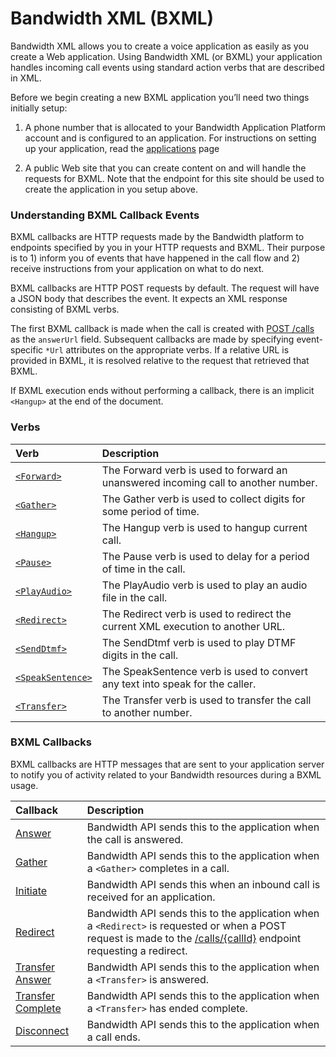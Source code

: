 # Bandwidth XML (BXML)

Bandwidth XML allows you to create a voice application as easily as you create a Web application. Using Bandwidth XML (or BXML) your application handles incoming call events using standard action verbs that are described in XML.

Before we begin creating a new BXML application you’ll need two things initially setup:

1. A phone number that is allocated to your Bandwidth Application Platform account and is configured to an application. For instructions on setting up your application, read the [applications](../../applications/about.md) page

2. A public Web site that you can create content on and will handle the requests for BXML. Note that the endpoint for this site should be used to create the application in you setup above.

###  Understanding BXML Callback Events
BXML callbacks are HTTP requests made by the Bandwidth platform to endpoints specified by you in your HTTP requests and BXML. Their purpose
is to 1) inform you of events that have happened in the call flow and 2) receive instructions from your
application on what to do next.

BXML callbacks are HTTP POST requests by default.  The request will have a JSON body that describes the event.  It
expects an XML response consisting of BXML verbs.

The first BXML callback is made when the call is created with [POST /calls](../methods/calls/postCalls.md) as
the `answerUrl` field.  Subsequent callbacks are made by specifying event-specific `*Url` attributes on the appropriate verbs.  If a
relative URL is provided in BXML, it is resolved relative to the request that retrieved that BXML.

If BXML execution ends without performing a callback, there is an implicit `<Hangup>` at the end of the document.

### Verbs

| Verb                                        | Description                                                                        |
|:--------------------------------------------|:-----------------------------------------------------------------------------------|
| [`<Forward>`](verbs/forward.md)             | The Forward verb is used to forward an unanswered incoming call to another number. |
| [`<Gather>`](verbs/gather.md)               | The Gather verb is used to collect digits for some period of time.                 |
| [`<Hangup>`](verbs/hangup.md)               | The Hangup verb is used to hangup current call.                                    |
| [`<Pause>`](verbs/pause.md)                 | The Pause verb is used to delay for a period of time in the call.                  |
| [`<PlayAudio>`](verbs/playAudio.md)         | The PlayAudio verb is used to play an audio file in the call.                      |
| [`<Redirect>`](verbs/redirect.md)           | The Redirect verb is used to redirect the current XML execution to another URL.    |
| [`<SendDtmf>`](verbs/sendDtmf.md)           | The SendDtmf verb is used to play DTMF digits in the call.                         |
| [`<SpeakSentence>`](verbs/speakSentence.md) | The SpeakSentence verb is used to convert any text into speak for the caller.      |
| [`<Transfer>`](verbs/transfer.md)           | The Transfer verb is used to transfer the call to another number.                  |

### BXML Callbacks

BXML callbacks are HTTP messages that are sent to your application server to notify you of activity related to your Bandwidth resources during a BXML usage.

| Callback                                           | Description                                                                                                                                                                                               |
|:---------------------------------------------------|:----------------------------------------------------------------------------------------------------------------------------------------------------------------------------------------------------------|
| [Answer](callBacks/answer.md)                      | Bandwidth API sends this to the application when the call is answered.                                                                                                                                    |
| [Gather](callBacks/gather.md)                      | Bandwidth API sends this to the application when a `<Gather>` completes in a call.                                                                                                                        |
| [Initiate](callBacks/initiate.md)                  | Bandwidth API sends this when an inbound call is received for an application.                                                                                                                             |
| [Redirect](callBacks/redirect.md)                  | Bandwidth API sends this to the application when a `<Redirect>` is requested or when a POST request is made to the [/calls/{callId}](../methods/calls/postCallsCallId.md) endpoint requesting a redirect. |
| [Transfer Answer](callBacks/transferAnswer.md)     | Bandwidth API sends this to the application when a `<Transfer>` is answered.                                                                                                                              |
| [Transfer Complete](callBacks/transferComplete.md) | Bandwidth API sends this to the application when a `<Transfer>` has ended complete.                                                                                                                       |
| [Disconnect](callBacks/disconnect.md)              | Bandwidth API sends this to the application when a call ends.                                                                                                                                             |
